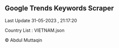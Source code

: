 

## Google Trends Keywords Scraper 
 
Last Update 31-05-2023 , 21:17:20

Country List :
VIETNAM.json



© Abdul Muttaqin 
